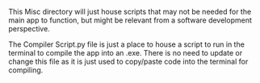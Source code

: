 This Misc directory will just house scripts that may not be needed for the main 
app to function, but might be relevant from a software development perspective. 

The Compiler Script.py file is just a place to house a script to run in the terminal
to compile the app into an .exe. There is no need to update or change this file as 
it is just used to copy/paste code into the terminal for compiling. 
